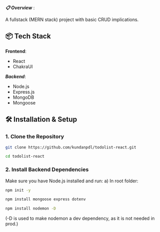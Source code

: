 ***📋 Overview*** :

A fullstack (MERN stack) project with basic CRUD implications.

## 📦 Tech Stack
**Frontend**:
- React
- ChakraUI
  
***Backend***:
- Node.js
- Express.js
- MongoDB
- Mongoose

## 🛠️ Installation & Setup

### 1. Clone the Repository
```bash
git clone https://github.com/kundanpdl/todolist-react.git
```
```bash
cd todolist-react
```

### 2. Install Backend Dependencies

Make sure you have Node.js installed and run:
a) In root folder:
```bash
npm init -y
```
```bash
npm install mongoose express dotenv
```
```bash
npm install nodemon -D
```
(-D is used to make nodemon a dev dependency, as it is not needed in prod.)
